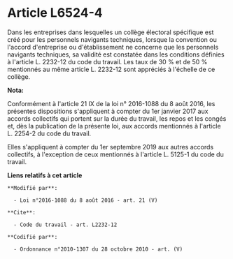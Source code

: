 # Article L6524-4

Dans les entreprises dans lesquelles un collège électoral spécifique est créé pour les personnels navigants techniques,
lorsque la convention ou l'accord d'entreprise ou d'établissement ne concerne que les personnels navigants techniques, sa
validité est constatée dans les conditions définies à l'article L. 2232-12 du code du travail. Les taux de 30 % et de 50 %
mentionnés au même article L. 2232-12 sont appréciés à l'échelle de ce collège.

**Nota:**

Conformément à l'article 21 IX de la loi n° 2016-1088 du 8 août 2016, les présentes dispositions s'appliquent à compter du
1er janvier 2017 aux accords collectifs qui portent sur la durée du travail, les repos et les congés et, dès la publication
de la présente loi, aux accords mentionnés à l'article L. 2254-2 du code du travail.

Elles s'appliquent à compter du 1er septembre 2019 aux autres accords collectifs, à l'exception de ceux mentionnés à
l'article L. 5125-1 du code du travail.

**Liens relatifs à cet article**

	**Modifié par**:

	  - Loi n°2016-1088 du 8 août 2016 - art. 21 (V)

	**Cite**:

	  - Code du travail - art. L2232-12

	**Codifié par**:

	  - Ordonnance n°2010-1307 du 28 octobre 2010 - art. (V)
